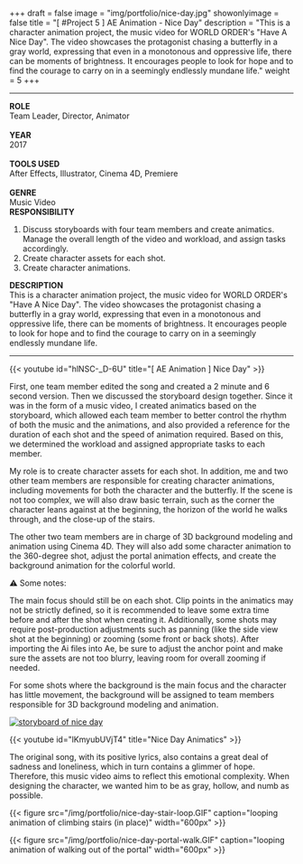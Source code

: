 +++
draft = false
image = "img/portfolio/nice-day.jpg"
showonlyimage = false
title = "[ #Project 5 ] AE Animation - Nice Day"
description = "This is a character animation project, the music video for WORLD ORDER's \"Have A Nice Day\". The video showcases the protagonist chasing a butterfly in a gray world, expressing that even in a monotonous and oppressive life, there can be moments of brightness. It encourages people to look for hope and to find the courage to carry on in a seemingly endlessly mundane life."
weight = 5
+++

---

<div class="table">
    <div class="row">
        <div class="cell border-right col-1">
            <strong>ROLE</strong><br>
            Team Leader, Director, Animator<br><br>
            <strong>YEAR</strong><br>
            2017<br><br>
            <strong>TOOLS USED</strong><br>
            After Effects, Illustrator, Cinema 4D, Premiere<br><br>
            <strong>GENRE</strong><br>
            Music Video
        </div>
        <div class="cell border-right col-2">
            <strong>RESPONSIBILITY</strong>
            <ol>
                <li>
                    Discuss storyboards with four team members and create animatics. Manage the overall length of the video and workload, and assign tasks accordingly.
                </li>
                <li>
                    Create character assets for each shot.
                </li>
                <li>
                    Create character animations.
                </li>
            </ol>
        </div>
        <div class="cell col-3">
            <strong>DESCRIPTION</strong><br>
            This is a character animation project, the music video for WORLD ORDER's "Have A Nice Day". The video showcases the protagonist chasing a butterfly in a gray world, expressing that even in a monotonous and oppressive life, there can be moments of brightness. It encourages people to look for hope and to find the courage to carry on in a seemingly endlessly mundane life.
        </div>
    </div>
</div>

---

{{< youtube id="hlNSC-_D-6U" title="[ AE Animation ] Nice Day" >}}
<br>

First, one team member edited the song and created a 2 minute and 6 second version. Then we discussed the storyboard design together. Since it was in the form of a music video, I created animatics based on the storyboard, which allowed each team member to better control the rhythm of both the music and the animations, and also provided a reference for the duration of each shot and the speed of animation required. Based on this, we determined the workload and assigned appropriate tasks to each member.

My role is to create character assets for each shot. In addition, me and two other team members are responsible for creating character animations, including movements for both the character and the butterfly. If the scene is not too complex, we will also draw basic terrain, such as the corner the character leans against at the beginning, the horizon of the world he walks through, and the close-up of the stairs.

The other two team members are in charge of 3D background modeling and animation using Cinema 4D. They will also add some character animation to the 360-degree shot, adjust the portal animation effects, and create the background animation for the colorful world.

⚠ Some notes:

The main focus should still be on each shot. Clip points in the animatics may not be strictly defined, so it is recommended to leave some extra time before and after the shot when creating it. Additionally, some shots may require post-production adjustments such as panning (like the side view shot at the beginning) or zooming (some front or back shots). After importing the Ai files into Ae, be sure to adjust the anchor point and make sure the assets are not too blurry, leaving room for overall zooming if needed.

For some shots where the background is the main focus and the character has little movement, the background will be assigned to team members responsible for 3D background modeling and animation.

<div style="display: none">
[![snapshot 1 of nice day][1]][1]

[![snapshot 2 of nice day][2]][2]

[![snapshot 3 of nice day][3]][3]

[1]: /img/portfolio/nice-day-1.png
[2]: /img/portfolio/nice-day-2.png
[3]: /img/portfolio/nice-day-3.png
</div>

[![storyboard of nice day][4]][4]

[4]: /img/portfolio/nice-day-storyboard.png

{{< youtube id="lKmyubUVjT4" title="Nice Day Animatics" >}}
<br>

The original song, with its positive lyrics, also contains a great deal of sadness and loneliness, which in turn contains a glimmer of hope. Therefore, this music video aims to reflect this emotional complexity. When designing the character, we wanted him to be as gray, hollow, and numb as possible.


{{< figure src="/img/portfolio/nice-day-stair-loop.GIF" caption="looping animation of climbing stairs (in place)" width="600px" >}}

{{< figure src="/img/portfolio/nice-day-portal-walk.GIF" caption="looping animation of walking out of the portal" width="600px" >}}